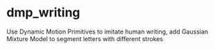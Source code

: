 # dmp_writing
Use Dynamic Motion Primitives to imitate human writing, add Gaussian Mixture Model to segment letters with different strokes
